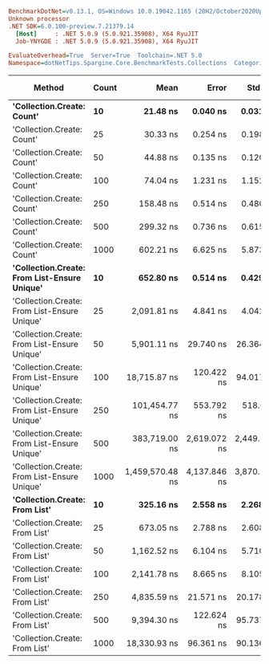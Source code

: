 ``` ini

BenchmarkDotNet=v0.13.1, OS=Windows 10.0.19042.1165 (20H2/October2020Update)
Unknown processor
.NET SDK=6.0.100-preview.7.21379.14
  [Host]     : .NET 5.0.9 (5.0.921.35908), X64 RyuJIT
  Job-YNYGDE : .NET 5.0.9 (5.0.921.35908), X64 RyuJIT

EvaluateOverhead=True  Server=True  Toolchain=.NET 5.0  
Namespace=dotNetTips.Spargine.Core.BenchmarkTests.Collections  Categories=Collections  

```
|                                       Method | Count |            Mean |        Error |       StdDev |     StdErr |             Min |              Q1 |          Median |              Q3 |             Max |         Op/s | CI99.9% Margin | Iterations | Kurtosis | MValue | Skewness | Rank | LogicalGroup | Baseline |  Gen 0 | Code Size |  Gen 1 | Allocated |
|--------------------------------------------- |------ |----------------:|-------------:|-------------:|-----------:|----------------:|----------------:|----------------:|----------------:|----------------:|-------------:|---------------:|-----------:|---------:|-------:|---------:|-----:|------------- |--------- |-------:|----------:|-------:|----------:|
|                   **&#39;Collection.Create: Count&#39;** |    **10** |        **21.48 ns** |     **0.040 ns** |     **0.031 ns** |   **0.009 ns** |        **21.41 ns** |        **21.48 ns** |        **21.49 ns** |        **21.50 ns** |        **21.52 ns** | **46,544,504.4** |      **0.0395 ns** |      **12.00** |    **3.107** |  **2.000** |  **-0.8903** |    **1** |            ***** |       **No** | **0.0148** |     **181 B** |      **-** |     **136 B** |
|                   &#39;Collection.Create: Count&#39; |    25 |        30.33 ns |     0.254 ns |     0.198 ns |   0.057 ns |        30.04 ns |        30.18 ns |        30.38 ns |        30.51 ns |        30.55 ns | 32,965,554.0 |      0.2538 ns |      12.00 |    1.309 |  2.000 |  -0.3355 |    2 |            * |       No | 0.0280 |     181 B |      - |     256 B |
|                   &#39;Collection.Create: Count&#39; |    50 |        44.88 ns |     0.135 ns |     0.120 ns |   0.032 ns |        44.64 ns |        44.81 ns |        44.83 ns |        45.00 ns |        45.04 ns | 22,282,867.1 |      0.1351 ns |      14.00 |    1.827 |  2.000 |  -0.1742 |    3 |            * |       No | 0.0497 |     181 B |      - |     456 B |
|                   &#39;Collection.Create: Count&#39; |   100 |        74.04 ns |     1.231 ns |     1.152 ns |   0.297 ns |        71.98 ns |        73.21 ns |        73.73 ns |        75.13 ns |        75.90 ns | 13,506,164.6 |      1.2311 ns |      15.00 |    1.611 |  2.000 |   0.0683 |    4 |            * |       No | 0.0939 |     181 B | 0.0001 |     856 B |
|                   &#39;Collection.Create: Count&#39; |   250 |       158.48 ns |     0.514 ns |     0.480 ns |   0.124 ns |       157.57 ns |       158.20 ns |       158.45 ns |       158.82 ns |       159.39 ns |  6,310,032.0 |      0.5136 ns |      15.00 |    2.202 |  2.000 |   0.1067 |    5 |            * |       No | 0.2241 |     181 B | 0.0005 |   2,056 B |
|                   &#39;Collection.Create: Count&#39; |   500 |       299.32 ns |     0.736 ns |     0.615 ns |   0.171 ns |       298.23 ns |       299.09 ns |       299.40 ns |       299.76 ns |       300.30 ns |  3,340,946.6 |      0.7364 ns |      13.00 |    1.979 |  2.000 |  -0.3529 |    6 |            * |       No | 0.4439 |     181 B |      - |   4,056 B |
|                   &#39;Collection.Create: Count&#39; |  1000 |       602.21 ns |     6.625 ns |     5.873 ns |   1.570 ns |       590.18 ns |       599.50 ns |       602.69 ns |       605.91 ns |       609.28 ns |  1,660,560.2 |      6.6249 ns |      14.00 |    2.354 |  2.000 |  -0.6738 |    8 |            * |       No | 0.8802 |     181 B |      - |   8,056 B |
| **&#39;Collection.Create: From List-Ensure Unique&#39;** |    **10** |       **652.80 ns** |     **0.514 ns** |     **0.429 ns** |   **0.119 ns** |       **652.09 ns** |       **652.56 ns** |       **652.74 ns** |       **653.04 ns** |       **653.64 ns** |  **1,531,854.6** |      **0.5136 ns** |      **13.00** |    **2.141** |  **2.000** |   **0.2996** |    **9** |            ***** |       **No** | **0.0439** |     **750 B** |      **-** |     **400 B** |
| &#39;Collection.Create: From List-Ensure Unique&#39; |    25 |     2,091.81 ns |     4.841 ns |     4.042 ns |   1.121 ns |     2,082.84 ns |     2,092.40 ns |     2,093.28 ns |     2,094.34 ns |     2,094.78 ns |    478,053.8 |      4.8410 ns |      13.00 |    2.634 |  2.000 |  -1.1536 |   12 |            * |       No | 0.0725 |     750 B |      - |     680 B |
| &#39;Collection.Create: From List-Ensure Unique&#39; |    50 |     5,901.11 ns |    29.740 ns |    26.364 ns |   7.046 ns |     5,854.24 ns |     5,883.47 ns |     5,905.28 ns |     5,922.18 ns |     5,941.38 ns |    169,459.7 |     29.7398 ns |      14.00 |    1.658 |  2.000 |  -0.2040 |   15 |            * |       No | 0.1297 |     750 B |      - |   1,216 B |
| &#39;Collection.Create: From List-Ensure Unique&#39; |   100 |    18,715.87 ns |   120.422 ns |    94.017 ns |  27.140 ns |    18,423.84 ns |    18,726.12 ns |    18,746.75 ns |    18,752.26 ns |    18,771.88 ns |     53,430.6 |    120.4215 ns |      12.00 |    7.779 |  2.000 |  -2.4510 |   18 |            * |       No | 0.2441 |     750 B |      - |   2,264 B |
| &#39;Collection.Create: From List-Ensure Unique&#39; |   250 |   101,454.77 ns |   553.792 ns |   518.017 ns | 133.751 ns |    99,854.93 ns |   101,438.66 ns |   101,583.22 ns |   101,771.89 ns |   101,876.54 ns |      9,856.6 |    553.7917 ns |      15.00 |    6.230 |  2.000 |  -1.9184 |   19 |            * |       No | 0.3662 |     750 B |      - |   4,336 B |
| &#39;Collection.Create: From List-Ensure Unique&#39; |   500 |   383,719.00 ns | 2,619.072 ns | 2,449.882 ns | 632.557 ns |   378,941.55 ns |   382,594.73 ns |   384,151.66 ns |   385,366.65 ns |   387,102.93 ns |      2,606.1 |  2,619.0723 ns |      15.00 |    2.162 |  2.000 |  -0.4687 |   20 |            * |       No | 0.4883 |     750 B |      - |   8,456 B |
| &#39;Collection.Create: From List-Ensure Unique&#39; |  1000 | 1,459,570.48 ns | 4,137.846 ns | 3,870.544 ns | 999.370 ns | 1,452,306.45 ns | 1,457,154.00 ns | 1,461,553.52 ns | 1,461,865.62 ns | 1,463,424.80 ns |        685.1 |  4,137.8463 ns |      15.00 |    1.914 |  2.000 |  -0.8571 |   21 |            * |       No |      - |     750 B |      - |  16,672 B |
|               **&#39;Collection.Create: From List&#39;** |    **10** |       **325.16 ns** |     **2.558 ns** |     **2.268 ns** |   **0.606 ns** |       **321.08 ns** |       **323.66 ns** |       **324.95 ns** |       **326.42 ns** |       **328.72 ns** |  **3,075,422.1** |      **2.5579 ns** |      **14.00** |    **1.931** |  **2.000** |   **0.0218** |    **7** |            ***** |       **No** | **0.0434** |     **747 B** |      **-** |     **400 B** |
|               &#39;Collection.Create: From List&#39; |    25 |       673.05 ns |     2.788 ns |     2.608 ns |   0.673 ns |       664.38 ns |       672.58 ns |       673.58 ns |       674.40 ns |       675.23 ns |  1,485,772.9 |      2.7882 ns |      15.00 |    8.223 |  2.000 |  -2.3469 |   10 |            * |       No | 0.0744 |     747 B |      - |     680 B |
|               &#39;Collection.Create: From List&#39; |    50 |     1,162.52 ns |     6.104 ns |     5.710 ns |   1.474 ns |     1,151.02 ns |     1,158.95 ns |     1,163.81 ns |     1,165.85 ns |     1,171.68 ns |    860,197.5 |      6.1038 ns |      15.00 |    2.305 |  2.000 |  -0.4510 |   11 |            * |       No | 0.1335 |     747 B |      - |   1,216 B |
|               &#39;Collection.Create: From List&#39; |   100 |     2,141.78 ns |     8.665 ns |     8.105 ns |   2.093 ns |     2,119.60 ns |     2,138.68 ns |     2,142.01 ns |     2,148.19 ns |     2,150.44 ns |    466,901.9 |      8.6646 ns |      15.00 |    4.071 |  2.000 |  -1.1682 |   13 |            * |       No | 0.2480 |     747 B |      - |   2,264 B |
|               &#39;Collection.Create: From List&#39; |   250 |     4,835.59 ns |    21.571 ns |    20.178 ns |   5.210 ns |     4,783.51 ns |     4,827.09 ns |     4,837.35 ns |     4,850.25 ns |     4,867.22 ns |    206,799.9 |     21.5712 ns |      15.00 |    3.631 |  2.000 |  -0.7935 |   14 |            * |       No | 0.4730 |     747 B |      - |   4,336 B |
|               &#39;Collection.Create: From List&#39; |   500 |     9,394.30 ns |   122.624 ns |    95.737 ns |  27.637 ns |     9,162.65 ns |     9,411.17 ns |     9,426.01 ns |     9,442.27 ns |     9,466.72 ns |    106,447.6 |    122.6242 ns |      12.00 |    3.687 |  2.000 |  -1.5201 |   16 |            * |       No | 0.9308 |     747 B |      - |   8,456 B |
|               &#39;Collection.Create: From List&#39; |  1000 |    18,330.93 ns |    96.361 ns |    90.136 ns |  23.273 ns |    18,155.57 ns |    18,284.21 ns |    18,312.35 ns |    18,374.36 ns |    18,498.91 ns |     54,552.6 |     96.3609 ns |      15.00 |    2.395 |  2.000 |   0.1911 |   17 |            * |       No | 1.8005 |     747 B | 0.0305 |  16,672 B |
